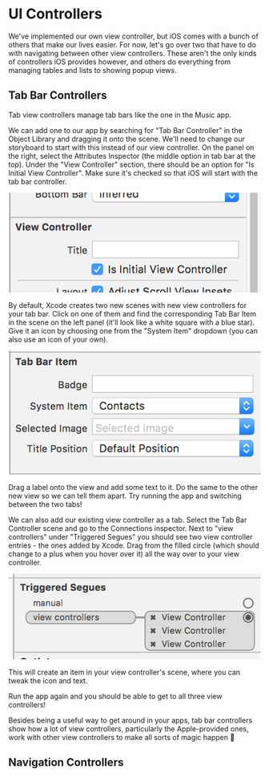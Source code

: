# UI Controllers

We've implemented our own view controller, but iOS comes with a bunch of others that make our lives easier. For now,
let's go over two that have to do with navigating between other view controllers. These aren't the only kinds of
controllers iOS provides however, and others do everything from managing tables and lists to showing popup views.

## Tab Bar Controllers

Tab view controllers manage tab bars like the one in the Music app.

We can add one to our app by searching for "Tab Bar
Controller" in the Object Library and dragging it onto the scene. We'll need to change our storyboard to start with
this instead of our view controller. On the panel on the right, select the Attributes Inspector (the middle option in
tab bar at the top). Under the "View Controller" section, there should be an option for "Is Initial View Controller".
Make sure it's checked so that iOS will start with the tab bar controller.

![Initial View Controller](initial-view-controller.png)

By default, Xcode creates two new scenes with new view controllers for your tab bar.
Click on one of them and find the corresponding Tab Bar Item in the scene on the
left panel (it'll look like a white square with a blue star). Give it an icon
by choosing one from the "System Item" dropdown (you can also use an icon of your own).

![Tab Bar Item options](tab-bar-item.png)

Drag a label onto the view and add some text to it. Do the same to the other new view so
we can tell them apart. Try running the app and switching between the two tabs!

We can also add our existing view controller as a tab. Select the Tab Bar Controller scene
and go to the Connections inspector. Next to "view controllers" under "Triggered Segues"
you should see two view controller entries - the ones added by Xcode. Drag from the filled
circle (which should change to a plus when you hover over it) all the way over to your view controller.

![Connecting your view controller](connecting-view-controllers.png)

This will create an item in your view controller's scene, where you can tweak the icon
and text.

Run the app again and you should be able to get to all three view controllers!

Besides being a useful way to get around in your apps, tab bar controllers show how a lot
of view controllers, particularly the Apple-provided ones, work with other view controllers
to make all sorts of magic happen 🎉

## Navigation Controllers
